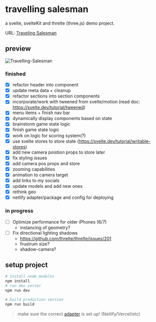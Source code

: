 # travelling salesman

a svelte, svelteKit and threlte (three.js) demo project.

URL: [Traveling Salesman](https://travelling-salesman.netlify.app/)

## preview
![Travelling-Salesman](https://i.imgur.com/LEyGnzQ.png)
### finished
- [x] refactor header into component
- [x] update meta data + cleanup
- [x] refactor sections into section components
- [x] incorporate/work with tweened from svelte/motion (read doc: https://svelte.dev/tutorial/tweened)
- [x] menu items + finish nav bar
- [x] dynamically display components based on state
- [x] brainstorm game state logic
- [x] finish game state logic
- [x] work on logic for scoring system(?)
- [x] use svelte stores to store state (https://svelte.dev/tutorial/writable-stores)
- [x] add new camera poistion props to store later
- [x] fix styling issues
- [x] add camera pos props and store
- [x] zooming capabilities
- [x] animation to camera target
- [x] add links to my socials
- [x] update models and add new ones
- [x] rethink geo
- [x] netlify adapter/package and config for deploying

### in progress
- [ ] Optimize performance for older iPhones (6/7)
    - instancing of geometry?
- [ ] Fix directional lighting shadows
    - https://github.com/threlte/threlte/issues/201
    - frustrum size?
    - shadow-camera?

## setup project

```bash
# install node_modules
npm install
# run dev server
npm run dev

# build production version
npm run build
```

> make sure the correct [adapter](https://kit.svelte.dev/docs/adapters) is set up! (Netlify/Vercel/etc)